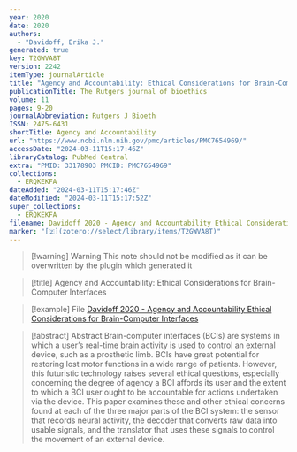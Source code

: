 ```yaml
---
year: 2020
date: 2020
authors:
  - "Davidoff, Erika J."
generated: true
key: T2GWVA8T
version: 2242
itemType: journalArticle
title: "Agency and Accountability: Ethical Considerations for Brain-Computer Interfaces"
publicationTitle: The Rutgers journal of bioethics
volume: 11
pages: 9-20
journalAbbreviation: Rutgers J Bioeth
ISSN: 2475-6431
shortTitle: Agency and Accountability
url: "https://www.ncbi.nlm.nih.gov/pmc/articles/PMC7654969/"
accessDate: "2024-03-11T15:17:46Z"
libraryCatalog: PubMed Central
extra: "PMID: 33178903 PMCID: PMC7654969"
collections:
  - ERQKEKFA
dateAdded: "2024-03-11T15:17:46Z"
dateModified: "2024-03-11T15:17:52Z"
super_collections:
  - ERQKEKFA
filename: Davidoff 2020 - Agency and Accountability Ethical Considerations for Brain-Computer Interfaces
marker: "[🇿](zotero://select/library/items/T2GWVA8T)"
---
```


>[!warning] Warning
> This note should not be modified as it can be overwritten by the plugin which generated it

> [!title] Agency and Accountability: Ethical Considerations for Brain-Computer Interfaces

> [!example] File
> [Davidoff 2020 - Agency and Accountability Ethical Considerations for Brain-Computer Interfaces](Davidoff%202020%20-%20Agency%20and%20Accountability%20Ethical%20Considerations%20for%20Brain-Computer%20Interfaces.pdf)

> [!abstract] Abstract
> Brain-computer interfaces (BCIs) are systems in which a user’s real-time brain activity is used to control an external device, such as a prosthetic limb. BCIs have great potential for restoring lost motor functions in a wide range of patients. However, this futuristic technology raises several ethical questions, especially concerning the degree of agency a BCI affords its user and the extent to which a BCI user ought to be accountable for actions undertaken via the device. This paper examines these and other ethical concerns found at each of the three major parts of the BCI system: the sensor that records neural activity, the decoder that converts raw data into usable signals, and the translator that uses these signals to control the movement of an external device.


